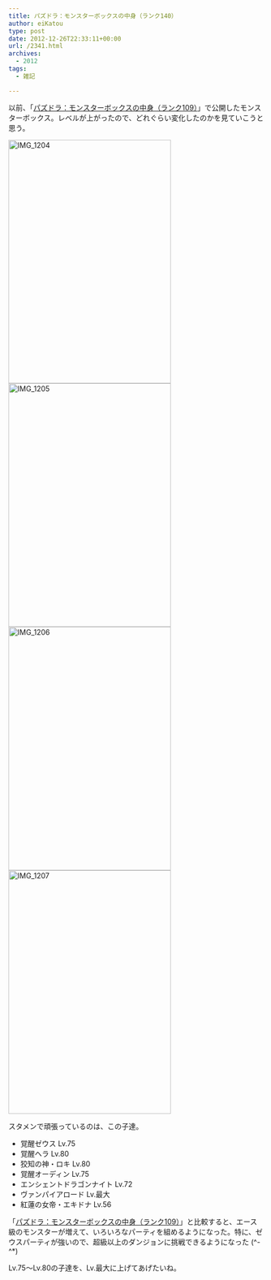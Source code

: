 ```yaml
---
title: パズドラ：モンスターボックスの中身（ランク140）
author: eiKatou
type: post
date: 2012-12-26T22:33:11+00:00
url: /2341.html
archives:
  - 2012
tags:
  - 雑記

---
```

以前、「[パズドラ：モンスターボックスの中身（ランク109）][1]」で公開したモンスターボックス。レベルが上がったので、どれぐらい変化したのかを見ていこうと思う。

<img src="/blog/uploads/2012/12/IMG_1204.jpg" alt="IMG_1204" width="320" height="480" class="alignnone size-full wp-image-2346" srcset="/blog/uploads/2012/12/IMG_1204.jpg 320w, /blog/uploads/2012/12/IMG_1204-200x300.jpg 200w" sizes="(max-width: 320px) 100vw, 320px" />
  
<!--more-->


  
<img src="/blog/uploads/2012/12/IMG_1205.jpg" alt="IMG_1205" width="320" height="480" class="alignnone size-full wp-image-2347" srcset="/blog/uploads/2012/12/IMG_1205.jpg 320w, /blog/uploads/2012/12/IMG_1205-200x300.jpg 200w" sizes="(max-width: 320px) 100vw, 320px" />

<img src="/blog/uploads/2012/12/IMG_1206.jpg" alt="IMG_1206" width="320" height="480" class="alignnone size-full wp-image-2348" srcset="/blog/uploads/2012/12/IMG_1206.jpg 320w, /blog/uploads/2012/12/IMG_1206-200x300.jpg 200w" sizes="(max-width: 320px) 100vw, 320px" />


<img src="/blog/uploads/2012/12/IMG_1207.jpg" alt="IMG_1207" width="320" height="480" class="alignnone size-full wp-image-2349" srcset="/blog/uploads/2012/12/IMG_1207.jpg 320w, /blog/uploads/2012/12/IMG_1207-200x300.jpg 200w" sizes="(max-width: 320px) 100vw, 320px" /> 

スタメンで頑張っているのは、この子達。

  * 覚醒ゼウス Lv.75
  * 覚醒ヘラ Lv.80
  * 狡知の神・ロキ Lv.80
  * 覚醒オーディン Lv.75
  * エンシェントドラゴンナイト Lv.72
  * ヴァンパイアロード Lv.最大
  * 紅蓮の女帝・エキドナ Lv.56

「[パズドラ：モンスターボックスの中身（ランク109）][1]」と比較すると、エース級のモンスターが増えて、いろいろなパーティを組めるようになった。特に、ゼウスパーティが強いので、超級以上のダンジョンに挑戦できるようになった (^-^*)

Lv.75〜Lv.80の子達を、Lv.最大に上げてあげたいね。

 [1]: http://eikatou.net/blog/2012/11/paz_monsterbox_109/
